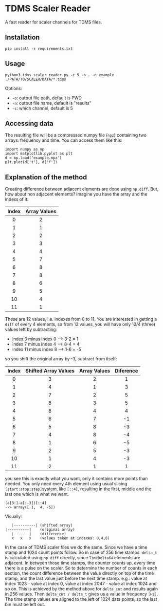 # TDMS Scaler Reader

A fast reader for scaler channels for TDMS files.

## Installation

    pip install -r requirements.txt

## Usage

    python3 tdms_scaler_reader.py -c 5 -o . -n example ./PATH/TO/SCALER/DATA/*.tdms

Options:

* `-o`: output file path, default is PWD
* `-n`: output file name, default is "results"
* `-c`: which channel, default is 5

## Accessing data

The resulting file will be a compressed numpy file (`npz`) containing two arrays: frequency and time. You can access them like this:

    import numpy as np
    import matplotlib.pyplot as plt
    d = np.load('example.npz')
    plt.plot(d['t'], d['f'])


## Explanation of the method

Creating difference between adjacent elements are done using `np.diff`. But, how about non adjacent elements?
Imagine you have the array and the indexs of it:

| Index | Array Values |
|:-----:|:-----------:|
|   0   |      2      |
|   1   |      1      |
|   2   |      2      |
|   3   |      3      |
|   4   |      4      |
|   5   |      7      |
|   6   |      8      |
|   7   |      8      |
|   8   |      6      |
|   9   |      5      |
|   10  |      4      |
|   11  |      1      |


These are 12 values, i.e. indexes from 0 to 11. You are interested in getting a `diff` of every 4 elements, so from 12 values, you will have only 12/4 (three) values left by subtracting:

- index 3 minus index 0 --> 3-2 = 1
- index 7 minus index 4 --> 8-4 = 4
- index 11 minus index 8 --> 1-6 = -5

so you shift the original array by -3, subtract from itself:


| Index | Shifted Array Values | Array Values |  Diference  |
|:-----:|:--------------------:|:------------:|:-----------:|
|   0   |           3          |       2      |      1      |
|   1   |           4          |       1      |      3      |
|   2   |           7          |       2      |      5      |
|   3   |           8          |       3      |      5      |
|   4   |           8          |       4      |      4      |
|   5   |           6          |       7      |     -1      |
|   6   |           5          |       8      |     -3      |
|   7   |           4          |       8      |     -4      |
|   8   |           1          |       6      |     -5      |
|   9   |           2          |       5      |     -3      |
|   10  |           1          |       4      |     -3      |
|   11  |           2          |       1      |      1      |


you see this is exactly what you want, only it contains more points than needed. You only need every 4th element using usual slicing `[start:stop:step]`system, like `[::4]`, resulting in the first, middle and the last one which is what we want.

```
(a[3:]-a[:-3])[::4]
--> array([ 1,  4, -5])
```
Visually:
```
   |----------| (shifted array)
|----------|    (original array)
   |-------|    (difference)
   x   x   x    (values taken at indexes: 0,4,8)
```   
In the case of TDMS scaler files we do the same. Since we have a time stamp and 1024 count points follow. So in case of 256 time stamps. `delta_t` is calculated using `np.diff` directly, since `TimeDelta64` elements are adjacent. In between those time stamps, the counter counts up, every time there is a pulse on the scaler. So to determine the number of counts in each section, the count difference between the value directly on top of the time stamp, and the last value just before the next time stamp. e.g.: value at index 1023 - value at index 0, value at index 2047 - value at index 1024 and so on. This is achieved by the method above for `delta_cnt` and results again in 256 values. Then `delta_cnt / delta_t` gives us a value in frequency `[Hz]`. The time stamp values are aligned to the left of 1024 data points, so the last bin must be left out.
